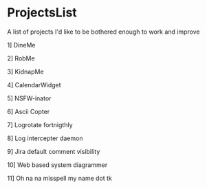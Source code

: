 ProjectsList
============

A list of projects I'd like to be bothered enough to work and improve

1] DineMe

2] RobMe

3] KidnapMe

4] CalendarWidget

5] NSFW-inator

6] Ascii Copter

7] Logrotate fortnigthly

8] Log intercepter daemon

9] Jira default comment visibility

10] Web based system diagrammer

11] Oh na na misspell my name dot tk
